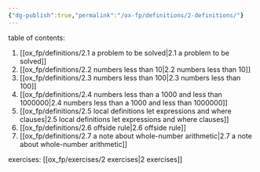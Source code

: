 ```yaml
---
{"dg-publish":true,"permalink":"/ox-fp/definitions/2-definitions/"}
---
```


table of contents:

1. [[ox_fp/definitions/2.1 a problem to be solved\|2.1 a problem to be solved]]
2. [[ox_fp/definitions/2.2 numbers less than 10\|2.2 numbers less than 10]]
3. [[ox_fp/definitions/2.3 numbers less than 100\|2.3 numbers less than 100]]
4. [[ox_fp/definitions/2.4 numbers less than a 1000 and less than 1000000\|2.4 numbers less than a 1000 and less than 1000000]]
5. [[ox_fp/definitions/2.5 local definitions let expressions and where clauses\|2.5 local definitions let expressions and where clauses]]
6. [[ox_fp/definitions/2.6 offside rule\|2.6 offside rule]]
7. [[ox_fp/definitions/2.7 a note about whole-number arithmetic\|2.7 a note about whole-number arithmetic]]

exercises:  [[ox_fp/exercises/2 exercises\|2 exercises]]
